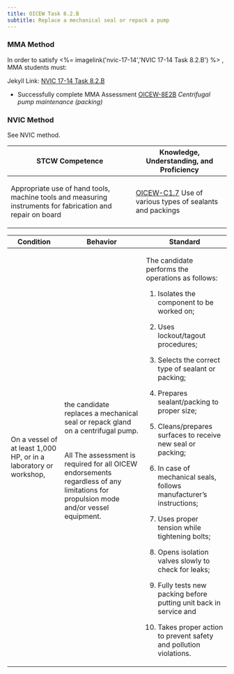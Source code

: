 ```yaml
---
title: OICEW Task 8.2.B 
subtitle: Replace a mechanical seal or repack a pump
---
```



### MMA Method

In order to satisfy <%= imagelink('nvic-17-14','NVIC 17-14  Task  8.2.B') %> , MMA students must:

Jekyll Link: [NVIC 17-14  Task  8.2.B](/stcw23/assets/images/nvic-17-14.pdf)

* Successfully complete MMA Assessment  [OICEW-8E2B](OICEW-8E2B) *Centrifugal pump maintenance (packing)*


### NVIC Method

<a onclick="togglevisibility('nvic_methods')" >See NVIC method.</a>

<div id='nvic_methods' class='hide'>

<table>
<thead>
<tr>
<th class='forty'> STCW Competence </th>
<th class='sixty'> Knowledge, Understanding, and Proficiency </th>
</tr>
</thead>




<tbody>
<tr><td markdown='1'>

Appropriate use of hand tools, machine tools and measuring instruments for fabrication and repair on board

</td><td markdown='1'>

[OICEW-C1.7](../../tables/31.html#OICEW-C1.7) Use of various types of sealants and packings

</td></tr>


</tbody>
</table>


<table>
<thead>
<tr><th class='twenty'>  Condition </th><th class='twenty'> Behavior </th><th  class='sixty'>Standard </th></tr>
</thead>
<tbody >



<tr><td markdown='1'>

On a vessel of at least 1,000 HP, or in a laboratory or workshop,

</td><td markdown='1'>

the candidate replaces a mechanical seal or repack gland on a centrifugal pump.

<br>

<div class="tooltip">All
<span class="tooltiptext">
The assessment is required for all OICEW endorsements regardless of any limitations for propulsion mode and/or vessel equipment.
</span>
</div>


</td><td markdown='1'>

The candidate performs the operations as follows:

1. Isolates the component to be worked on;

2. Uses lockout/tagout procedures;

3. Selects the correct type of sealant or packing;

4. Prepares sealant/packing to proper size;

5. Cleans/prepares surfaces to receive new seal or packing;

6. In case of mechanical seals, follows manufacturer’s instructions;

7. Uses proper tension while tightening bolts;

8. Opens isolation valves slowly to check for leaks;

9. Fully tests new packing before putting unit back in service and

10. Takes proper action to prevent safety and pollution violations.

</td></tr>
</tbody>
</table>
</div>
